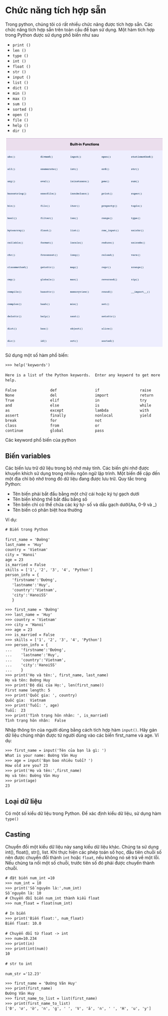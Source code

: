 # Chức năng tích hợp sẵn
Trong python, chúng tôi có rất nhiều chức năng được tích hợp sẵn. Các chức năng tích hợp sẵn trên toàn cầu để bạn sử dụng. Một hàm tích hợp trong Python được sử dụng phổ biến như sau
* `print ()` 
* `len ()` 
* `type () `
* `int () `
* `float () `
* `str ()` 
* `input ()` 
* `list ()` 
* `dict ()` 
* `min ()` 
* `max ()` 
* `sum ()` 
* `sorted ()` 
* `open ()` 
* `file ()` 
* `help ()`
* `dir ()`

![](../image/i1.png)

Sử dụng một số hàm phổ biến:
```
>>> help('keywords')

Here is a list of the Python keywords.  Enter any keyword to get more help.

False               def                 if                  raise
None                del                 import              return
True                elif                in                  try
and                 else                is                  while
as                  except              lambda              with
assert              finally             nonlocal            yield
break               for                 not                 
class               from                or                  
continue            global              pass                
```
Các keyword phổ biến của python

## Biến variables
Các biến lưu trữ dữ liệu trong bộ nhớ máy tính. Các biến ghi nhớ được khuyến khích sử dụng trong nhiều ngôn ngữ lập trình. Một biến đề cập đến một địa chỉ bộ nhớ trong đó dữ liệu đang được lưu trữ. Quy tắc trong Python:
* Tên biến phải bắt đầu bằng một chữ cái hoặc ký tự gạch dưới
* Tên biến không thể bắt đầu bằng số
* Tên biến chỉ có thể chứa các ký tự- số và dấu gạch dưới(Aa, 0-9 và _)
* Tên biến có phân biệt hoa thường

Ví dụ:
```
# Biến trong Python

first_name = 'Đường'
last_name = 'Huy'
country = 'Vietnam'
city = 'Hanoi'
age = 23
is_married = False
skills = ['1', '2', '3', '4', 'Python']
person_info = {
   'firstname':'Đường',
   'lastname':'Huy',
   'country':'Vietnam',
   'city':'HanoiSS'
   }

```
```
>>> first_name = 'Đường'
>>> last_name = 'Huy'
>>> country = 'Vietnam'
>>> city = 'Hanoi'
>>> age = 23
>>> is_married = False
>>> skills = ['1', '2', '3', '4', 'Python']
>>> person_info = {
...    'firstname':'Đường',
...    'lastname':'Huy',
...    'country':'Vietnam',
...    'city':'HanoiSS'
...    }
>>> print('Họ và tên:', first_name, last_name)
Họ và tên: Đường Huy
>>> print('Độ dài của Họ:', len(first_name))
First name length: 5
>>> print('Quốc gia: ', country)
Quốc gia:  Vietnam
>>> print('Tuổi: ', age)
Tuổi:  23
>>> print('Tình trạng hôn nhân: ', is_married)
Tình trạng hôn nhân:  False
```

Nhập thông tin của người dùng bằng cách tích hợp hàm `input()`. Hãy gán dữ liệu chúng nhận được từ người dùng vào các biến first_name và age. Ví dụ:
```
>>> first_name = input('Tên của bạn là gì: ')
What is your name: Đường Văn Huy
>>> age = input('Bạn bao nhiêu tuổi? ')
How old are you? 23
>>> print('Họ và tên:',first_name)
Họ và tên: Đường Văn Huy
>>> print(age)
23
```

## Loại dữ liệu
Có một số kiểu dữ liệu trong Python. Để xác định kiểu dữ liệu, sử dụng hàm `type()`
## Casting
Chuyển đổi một kiểu dữ liệu này sang kiểu dữ liệu khác. Chúng ta sử dụng int(), float(), str(), list. Khi thực hiện các phép toán số học, đầu tiên chuỗi số nên được chuyển đổi thành `int` hoặc `float`, nếu không nó sẽ trả về một lỗi. Nếu chúng ta nối một số chuỗi, trước tiên số đó phải được chuyển thành chuỗi. 

```
# đặt biến num_int =10
>>> num_int = 10
>>> print('Số nguyên là:',num_int) 
Số nguyên là: 10
# Chuyển đổi biến num_int thành kiểu float
>>> num_float = float(num_int)

# In biến 
>>> print('Biến float:', num_float)
Biến float: 10.0

# Chuyển đổi từ float -> int
>>> num=10.234
>>> print(in)  
>>> print(int(num))
10

# str to int

num_str ='12.23'

```
```
>>> first_name = 'Đường Văn Huy'
>>> print(first_name)
Đường Văn Huy
>>> first_name_to_list = list(first_name)
>>> print(first_name_to_list)
['Đ', 'ư', 'ờ', 'n', 'g', ' ', 'V', 'ă', 'n', ' ', 'H', 'u', 'y']
```